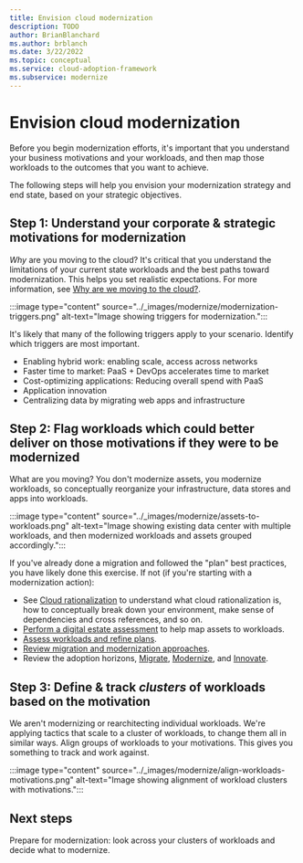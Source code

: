 ```yaml
---
title: Envision cloud modernization
description: TODO
author: BrianBlanchard
ms.author: brblanch
ms.date: 3/22/2022
ms.topic: conceptual
ms.service: cloud-adoption-framework
ms.subservice: modernize
---
```


 <!--
Approach and examples of how modernization of workloads can help customers achieve the common modernization motivations (listed under Innovation in the motivations articles in CAF Strategy). Should include guidance on establishing Horizons based on strategic objectives to determine when to focus on migration vs modernization.
But before making decisions about modernization, we need to start aligning or grouping workloads based on how they impact the strategy.
From CAF
- Operational modernization to reduce business impact events
- Preparation for new technical capabilities
- Building new technical capabilities
- Scaling to meet market demands
- Scaling to meet geographic demands
- Improved customer experiences and engagements
- Transformation of products or services
- Market disruption with new products or services
- Democratization and/or self-service environments
From Modernization assessment
- Increase agility
- Developer productivity
- Cost
- Security
- Increase speed of innovation
Understand limitations of current state workloads & best paths to modernization to help customers set realistic expectations.
-->

# Envision cloud modernization

Before you begin modernization efforts, it's important that you understand your business motivations and your workloads, and then map those workloads to the outcomes that you want to achieve. 

<!--to determine when to focus on migration vs modernization. Every cloud adoption plan contains three horizons: [Migrate](../get-started/migrate.md), Modernize, and [Innovate](../get-started/innovate.md). It's important to understand the limitations of your current state workloads and best paths to modernization to help you set realistic expectations. CAF Strategy outlines motivations and strategic considerations. Within Modernize, we're working on Horizon efforts, which align to a modernization strategy.-->

The following steps will help you envision your modernization strategy and end state, based on your strategic objectives.

## Step 1: Understand your corporate & strategic motivations for modernization

*Why* are you moving to the cloud? It's critical that you understand the limitations of your current state workloads and the best paths toward modernization. This helps you set realistic expectations. For more information, see [Why are we moving to the cloud?](../strategy/motivations.md).

:::image type="content" source="../_images/modernize/modernization-triggers.png" alt-text="Image showing triggers for modernization.":::

It's likely that many of the following triggers apply to your scenario. Identify which triggers are most important.

- Enabling hybrid work: enabling scale, access across networks
- Faster time to market: PaaS + DevOps accelerates time to market
- Cost-optimizing applications: Reducing overall spend with PaaS
- Application innovation
- Centralizing data by migrating web apps and infrastructure

<!--Further expand on each of these.
Get your strategies down, so you understand why you're moving.-->
## Step 2: Flag workloads which could better deliver on those motivations if they were to be modernized

What are you moving? You don't modernize assets, you modernize workloads, so conceptually reorganize your infrastructure, data stores and apps into workloads.

:::image type="content" source="../_images/modernize/assets-to-workloads.png" alt-text="Image showing existing data center with multiple workloads, and then modernized workloads and assets grouped accordingly.":::

<!--link to breaking down adopt flow-->

If you've already done a migration and followed the "plan" best practices, you have likely done this exercise. If not (if you're starting with a modernization action):

- See [Cloud rationalization](/azure/cloud-adoption-framework/digital-estate/5-rs-of-rationalization) to understand what cloud rationalization is, how to conceptually break down your environment, make sense of dependencies and cross references, and so on.
- [Perform a digital estate assessment](../plan/contoso-migration-assessment.md) to help map assets to workloads.
- [Assess workloads and refine plans](/migrate/azure-migration-guide/assess.md).
- [Review migration and modernization approaches](migrate-modernize-approaches.md).
- Review the adoption horizons, [Migrate](../../migrate/index.md), [Modernize](index.md), and [Innovate](../../innovate/index.md).

## Step 3: Define & track *clusters* of workloads based on the motivation

 We aren't modernizing or rearchitecting individual workloads. We're applying tactics that scale to a cluster of workloads, to change them all in similar ways. Align groups of workloads to your motivations. This gives you something to track and work against.

:::image type="content" source="../_images/modernize/align-workloads-motivations.png" alt-text="Image showing alignment of workload clusters with motivations.":::

## Next steps

Prepare for modernization: look across your clusters of workloads and decide what to modernize.
<!--link-->
